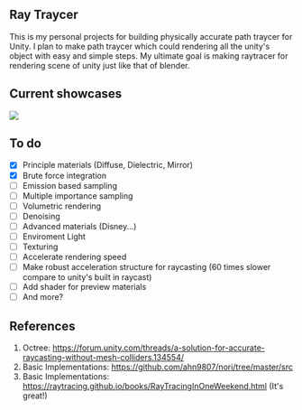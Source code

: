 ## Ray Traycer 
This is my personal projects for building physically accurate path traycer for Unity. I plan to make path traycer which could rendering all the unity's object with easy and simple steps. My ultimate goal is making raytracer for rendering scene of unity just like that of blender. 

## Current showcases
![](http://emal.iptime.org/nextcloud/index.php/s/3rnFRGQQcpJ2WQm/preview)

## To do

- [x] Principle materials (Diffuse, Dielectric, Mirror)
- [x] Brute force integration
- [ ] Emission based sampling
- [ ] Multiple importance sampling
- [ ] Volumetric rendering
- [ ] Denoising 
- [ ] Advanced materials (Disney...)
- [ ] Enviroment Light
- [ ] Texturing
- [ ] Accelerate rendering speed
- [ ] Make robust acceleration structure for raycasting (60 times slower compare to unity's built in raycast)
- [ ] Add shader for preview materials
- [ ] And more? 

## References
1. Octree: https://forum.unity.com/threads/a-solution-for-accurate-raycasting-without-mesh-colliders.134554/
2. Basic Implementations: https://github.com/ahn9807/nori/tree/master/src
3. Basic Implementations: https://raytracing.github.io/books/RayTracingInOneWeekend.html (It's great!)

